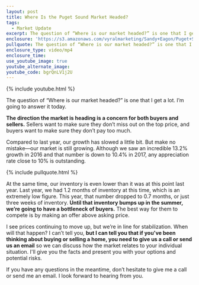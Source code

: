 ```yaml
---
layout: post
title: Where Is the Puget Sound Market Headed?
tags:
  - Market Update
excerpt: The question of “Where is our market headed?” is one that I get a lot. I’m going to answer it today.
enclosure: 'https://s3.amazonaws.com/vyralmarketing/Sandy+Eagon/Puget+Sound+Real+Estate+Agent-+An+update+on+the+Puget+Sound+real+estate.mp4'
pullquote: The question of “Where is our market headed?” is one that I get a lot. I’m going to answer it today.
enclosure_type: video/mp4
enclosure_time:
use_youtube_image: true
youtube_alternate_image:
youtube_code: bgrQnLV1j2U
---
```



{% include youtube.html %}

The question of “Where is our market headed?” is one that I get a lot. I’m going to answer it today.

**The direction the market is heading is a concern for both buyers and sellers.** Sellers want to make sure they don’t miss out on the top price, and buyers want to make sure they don’t pay too much.

Compared to last year, our growth has slowed a little bit. But make no mistake—our market is still growing. Although we saw an incredible 13.2% growth in 2016 and that number is down to 10.4% in 2017, any appreciation rate close to 10% is outstanding.

{% include pullquote.html %}

At the same time, our inventory is even lower than it was at this point last year. Last year, we had 1.2 months of inventory at this time, which is an extremely low figure. This year, that number dropped to 0.7 months, or just three weeks of inventory. **Until that inventory bumps up in the summer, we’re going to have a bottleneck of buyers.** The best way for them to compete is by making an offer above asking price.

I see prices continuing to move up, but we’re in line for stabilization. When will that happen? I can’t tell you, **but I can tell you that if you've been thinking about buying or selling a home, you need to give us a call or send us an email** so we can discuss how the market relates to your individual situation. I'll give you the facts and present you with your options and potential risks.

If you have any questions in the meantime, don’t hesitate to give me a call or send me an email. I look forward to hearing from you.